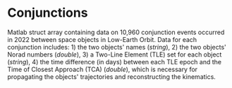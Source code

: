 # Conjunctions
Matlab struct array containing data on 10,960 conjunction events occurred in 2022 between space objects in Low-Earth Orbit. Data for each conjunction includes: 1) the two objects' names (_string_), 2) the two objects' Norad numbers (_double_), 3) a Two-Line Element (TLE) set for each object (_string_), 4) the time difference (in days) between each TLE epoch and the Time of Closest Approach (TCA) (_double_), which is necessary for propagating the objects' trajectories and reconstructing the kinematics.
